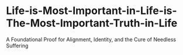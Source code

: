 # Life-is-Most-Important-in-Life-is-The-Most-Important-Truth-in-Life
A Foundational Proof for Alignment, Identity, and the Cure of Needless Suffering

